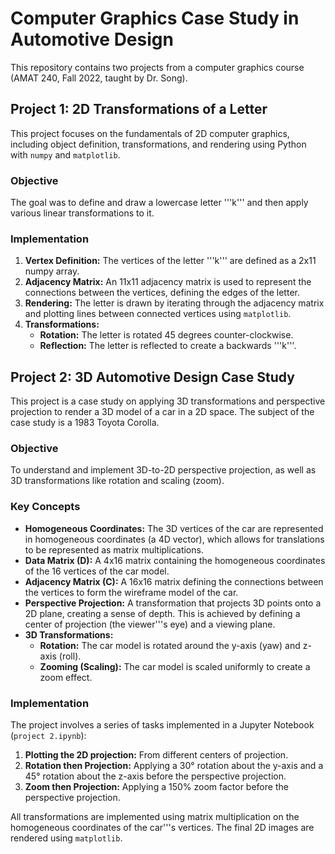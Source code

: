 # Computer Graphics Case Study in Automotive Design

This repository contains two projects from a computer graphics course (AMAT 240, Fall 2022, taught by Dr. Song).

## Project 1: 2D Transformations of a Letter

This project focuses on the fundamentals of 2D computer graphics, including object definition, transformations, and rendering using Python with `numpy` and `matplotlib`.

### Objective
The goal was to define and draw a lowercase letter '''k''' and then apply various linear transformations to it.

### Implementation
1.  **Vertex Definition:** The vertices of the letter '''k''' are defined as a 2x11 numpy array.
2.  **Adjacency Matrix:** An 11x11 adjacency matrix is used to represent the connections between the vertices, defining the edges of the letter.
3.  **Rendering:** The letter is drawn by iterating through the adjacency matrix and plotting lines between connected vertices using `matplotlib`.
4.  **Transformations:**
    *   **Rotation:** The letter is rotated 45 degrees counter-clockwise.
    *   **Reflection:** The letter is reflected to create a backwards '''k'''.

## Project 2: 3D Automotive Design Case Study

This project is a case study on applying 3D transformations and perspective projection to render a 3D model of a car in a 2D space. The subject of the case study is a 1983 Toyota Corolla.

### Objective
To understand and implement 3D-to-2D perspective projection, as well as 3D transformations like rotation and scaling (zoom).

### Key Concepts
*   **Homogeneous Coordinates:** The 3D vertices of the car are represented in homogeneous coordinates (a 4D vector), which allows for translations to be represented as matrix multiplications.
*   **Data Matrix (D):** A 4x16 matrix containing the homogeneous coordinates of the 16 vertices of the car model.
*   **Adjacency Matrix (C):** A 16x16 matrix defining the connections between the vertices to form the wireframe model of the car.
*   **Perspective Projection:** A transformation that projects 3D points onto a 2D plane, creating a sense of depth. This is achieved by defining a center of projection (the viewer'''s eye) and a viewing plane.
*   **3D Transformations:**
    *   **Rotation:** The car model is rotated around the y-axis (yaw) and z-axis (roll).
    *   **Zooming (Scaling):** The car model is scaled uniformly to create a zoom effect.

### Implementation
The project involves a series of tasks implemented in a Jupyter Notebook (`project 2.ipynb`):
1.  **Plotting the 2D projection:** From different centers of projection.
2.  **Rotation then Projection:** Applying a 30° rotation about the y-axis and a 45° rotation about the z-axis before the perspective projection.
3.  **Zoom then Projection:** Applying a 150% zoom factor before the perspective projection.

All transformations are implemented using matrix multiplication on the homogeneous coordinates of the car'''s vertices. The final 2D images are rendered using `matplotlib`.
